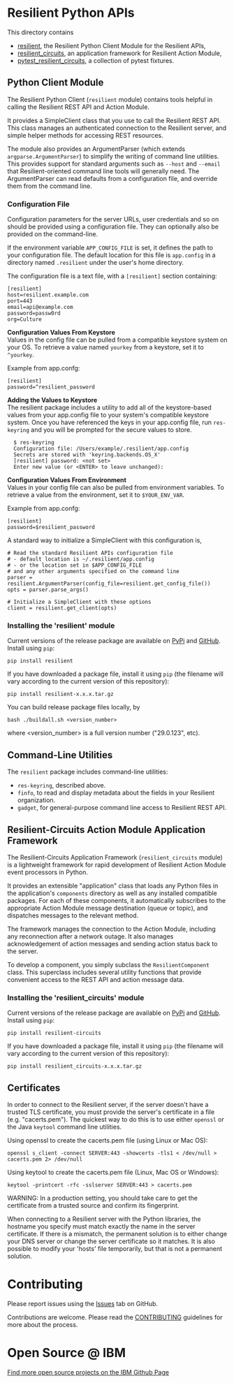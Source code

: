 # Resilient Python APIs

This directory contains

 * [resilient](resilient), the Resilient Python Client Module for the Resilient APIs,
 * [resilient_circuits](resilient-circuits), an application framework for Resilient Action Module,
 * [pytest_resilient_circuits](pytest-resilient-circuits), a collection of pytest fixtures. 


## Python Client Module

The Resilient Python Client (`resilient` module) contains tools helpful in calling
the Resilient REST API and Action Module.

It provides a SimpleClient class that you use to call the Resilient REST API.
This class manages an authenticated connection to the Resilient server, and
simple helper methods for accessing REST resources.

The module also provides an ArgumentParser (which extends `argparse.ArgumentParser`)
to simplify the writing of command line utilities.  This provides support for
standard arguments such as `--host` and `--email` that Resilient-oriented
command line tools will generally need.  The ArgumentParser can read defaults
from a configuration file, and override them from the command line.


### Configuration File

Configuration parameters for the server URLs, user credentials and so on
should be provided using a configuration file.  They can optionally also
be provided on the command-line.

If the environment variable `APP_CONFIG_FILE` is set, it defines the path
to your configuration file.  The default location for this file is
`app.config` in a directory named `.resilient` under the user's home directory.

The configuration file is a text file, with a `[resilient]` section containing:

```
[resilient]
host=resilient.example.com
port=443
email=api@example.com
password=passw0rd
org=Culture
```

__Configuration Values From Keystore__  
Values in the config file can be pulled from a compatible keystore system
on your OS.  To retrieve a value named `yourkey` from a keystore, set it to `^yourkey`.  
   
Example from app.confg:  
```
[resilient]
password=^resilient_password
```

__Adding the Values to Keystore__  
The resilient package includes a utility to add all of the keystore-based values from 
your app.config file to your system's compatible  keystore system.  Once you have 
referenced the keys in your app.config file, run `res-keyring` and you will be 
prompted for the secure values to store.  
  
```
  $ res-keyring 
  Configuration file: /Users/example/.resilient/app.config
  Secrets are stored with 'keyring.backends.OS_X'
  [resilient] password: <not set>
  Enter new value (or <ENTER> to leave unchanged): 
```
  
__Configuration Values From Environment__  
Values in your config file can also be pulled from environment variables.
To retrieve a value from the environment, set it to `$YOUR_ENV_VAR`.  

Example from app.confg:  
```
[resilient]
password=$resilient_password
```

A standard way to initialize a SimpleClient with this configuration is,

```
# Read the standard Resilient APIs configuration file
# - default location is ~/.resilient/app.config
# - or the location set in $APP_CONFIG_FILE
# and any other arguments specified on the command line
parser = resilient.ArgumentParser(config_file=resilient.get_config_file())
opts = parser.parse_args()

# Initialize a SimpleClient with these options
client = resilient.get_client(opts)
```

### Installing the 'resilient' module

Current versions of the release package are available on
[PyPi](https://pypi.python.org/pypi/resilient) and 
[GitHub](https://github.com/IBMResilient/resilient-python-api/releases).
Install using `pip`:

    pip install resilient


If you have downloaded a package file, install it using `pip`
(the filename will vary according to the current version of this repository):

    pip install resilient-x.x.x.tar.gz

You can build release package files locally, by

    bash ./buildall.sh <version_number>

where <version_number> is a full version number ("29.0.123", etc).


## Command-Line Utilities

The `resilient` package includes command-line utilities:

* `res-keyring`, described above.
* `finfo`, to read and display metadata about the fields in your Resilient organization.
* `gadget`, for general-purpose command line access to Resilient REST API.


## Resilient-Circuits Action Module Application Framework

The Resilient-Circuits Application Framework (`resilient_circuits` module)
is a lightweight framework for rapid development of Resilient Action Module
event processors in Python.

It provides an extensible "application" class that loads any Python files
in the application's `components` directory as well as any installed 
compatible packages. For each of these components, it automatically subscribes 
to the appropriate Action Module message destination (queue or topic), and 
dispatches messages to the relevant method.

The framework manages the connection to the Action Module, including any
reconnection after a network outage.  It also manages acknowledgement of
action messages and sending action status back to the server.

To develop a component, you simply subclass the `ResilientComponent` class.
This superclass includes several utility functions that provide convenient
access to the REST API and action message data.

### Installing the 'resilient_circuits' module

Current versions of the release package are available on
[PyPi](https://pypi.python.org/pypi/resilient-circuits) and 
[GitHub](https://github.com/IBMResilient/resilient-python-api/releases).
Install using `pip`:

    pip install resilient-circuits

If you have downloaded a package file, install it using `pip`
(the filename will vary according to the current version of this repository):

    pip install resilient_circuits-x.x.x.tar.gz


## Certificates

In order to connect to the Resilient server, if the server
doesn't have a trusted TLS certificate, you must provide the server's
certificate in a file (e.g. "cacerts.pem").  The quickest way to do this
is to use either `openssl` or the Java `keytool` command line utilities.

Using openssl to create the cacerts.pem file (using Linux or Mac OS):
```
openssl s_client -connect SERVER:443 -showcerts -tls1 < /dev/null > cacerts.pem 2> /dev/null
```

Using keytool to create the cacerts.pem file (Linux, Mac OS or Windows):
```
keytool -printcert -rfc -sslserver SERVER:443 > cacerts.pem
```

WARNING:  In a production setting, you should take care to get the certificate
from a trusted source and confirm its fingerprint.

When connecting to a Resilient server with the Python libraries,
the hostname you specify must match exactly the name in the server
certificate.  If there is a mismatch, the permanent solution is to either
change your DNS server or change the server certificate so it matches. It is
also possible to modify your 'hosts' file temporarily, but that is not a permanent
solution.



# Contributing

Please report issues using the [Issues](https://github.com/ibmresilient/resilient-python-api/issues) tab on GitHub.

Contributions are welcome.  Please read the [CONTRIBUTING](CONTRIBUTING.md) guidelines for more about the process.


# Open Source @ IBM

[Find more open source projects on the IBM Github Page](http://ibm.github.io/)

